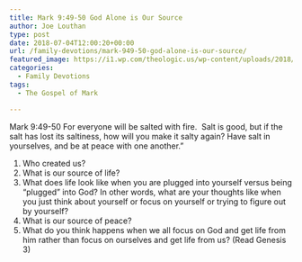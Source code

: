 ```yaml
---
title: Mark 9:49-50 God Alone is Our Source
author: Joe Louthan
type: post
date: 2018-07-04T12:00:20+00:00
url: /family-devotions/mark-949-50-god-alone-is-our-source/
featured_image: https://i1.wp.com/theologic.us/wp-content/uploads/2018/06/hqdefault.jpg?resize=480%2C360
categories:
  - Family Devotions
tags:
  - The Gospel of Mark

---
```

<p class="p1">
  <span class="s1">Mark 9:49-50 For everyone will be salted with fire.  Salt is good, but if the salt has lost its saltiness, how will you make it salty again? Have salt in yourselves, and be at peace with one another.&#8221;</span>
</p>

  1. Who created us?
  2. What is our source of life?
  3. What does life look like when you are plugged into yourself versus being &#8220;plugged&#8221; into God? In other words, what are your thoughts like when you just think about yourself or focus on yourself or trying to figure out by yourself?
  4. What is our source of peace?
  5. What do you think happens when we all focus on God and get life from him rather than focus on ourselves and get life from us? (Read Genesis 3)